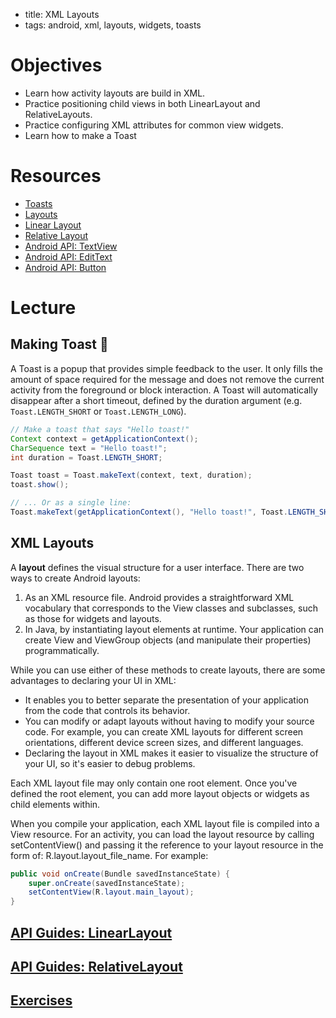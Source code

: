 - title: XML Layouts
- tags: android, xml, layouts, widgets, toasts

# Objectives

- Learn how activity layouts are build in XML.
- Practice positioning child views in both LinearLayout and RelativeLayouts.
- Practice configuring XML attributes for common view widgets.
- Learn how to make a Toast

# Resources

- [Toasts](https://developer.android.com/guide/topics/ui/notifiers/toasts.html)
- [Layouts](https://developer.android.com/guide/topics/ui/declaring-layout.html)
- [Linear Layout](https://developer.android.com/guide/topics/ui/layout/linear.html)
- [Relative Layout](https://developer.android.com/guide/topics/ui/layout/relative.html)
- [Android API: TextView](https://developer.android.com/reference/android/widget/TextView.html)
- [Android API: EditText](https://developer.android.com/reference/android/widget/EditText.html)
- [Android API: Button](https://developer.android.com/reference/android/widget/Button.html)

# Lecture

## Making Toast :bread:

A Toast is a popup that provides simple feedback to the user. It only fills the amount of space required for the message and does not remove the current activity from the foreground or block interaction. A Toast will automatically disappear after a short timeout, defined by the duration argument (e.g. `Toast.LENGTH_SHORT` or `Toast.LENGTH_LONG`).

```java
// Make a toast that says "Hello toast!"
Context context = getApplicationContext();
CharSequence text = "Hello toast!";
int duration = Toast.LENGTH_SHORT;

Toast toast = Toast.makeText(context, text, duration);
toast.show();

// ... Or as a single line:
Toast.makeText(getApplicationContext(), "Hello toast!", Toast.LENGTH_SHORT).show();
```

## XML Layouts

A **layout** defines the visual structure for a user interface. There are two ways to create Android layouts:

1. As an XML resource file. Android provides a straightforward XML vocabulary that corresponds to the View classes and subclasses, such as those for widgets and layouts.
2. In Java, by instantiating layout elements at runtime. Your application can create View and ViewGroup objects (and manipulate their properties) programmatically.

While you can use either of these methods to create layouts, there are some advantages to declaring your UI in XML:
- It enables you to better separate the presentation of your application from the code that controls its behavior. 
- You can modify or adapt layouts without having to modify your source code. For example, you can create XML layouts for different screen orientations, different device screen sizes, and different languages. 
- Declaring the layout in XML makes it easier to visualize the structure of your UI, so it's easier to debug problems.

Each XML layout file may only contain one root element. Once you've defined the root element, you can add more layout objects or widgets as child elements within.

When you compile your application, each XML layout file is compiled into a View resource. For an activity, you can load the layout resource by calling setContentView() and passing it the reference to your layout resource in the form of: R.layout.layout_file_name. For example:

```java
public void onCreate(Bundle savedInstanceState) {
    super.onCreate(savedInstanceState);
    setContentView(R.layout.main_layout);
}
```

## [API Guides: LinearLayout](https://developer.android.com/guide/topics/ui/layout/linear.html)

## [API Guides: RelativeLayout](https://developer.android.com/guide/topics/ui/layout/relative.html)

## [Exercises](exercises.md)
